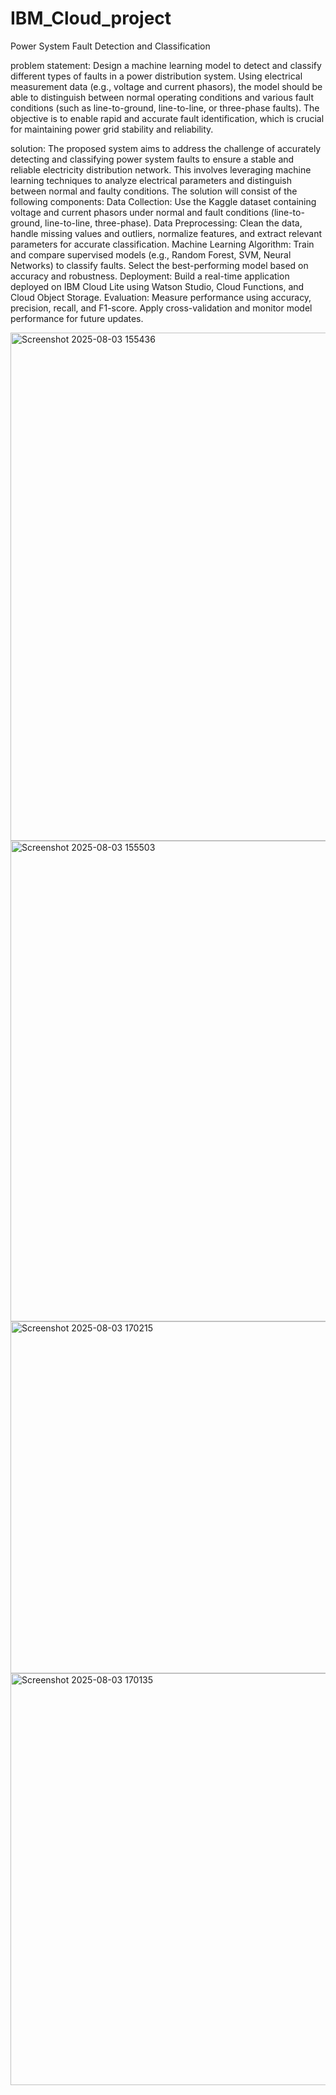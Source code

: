 # IBM_Cloud_project
Power System Fault Detection and Classification

problem statement:
Design a machine learning model to detect and classify different types of faults in a power distribution system. Using electrical measurement data (e.g., voltage and current 
phasors), the model should be able to distinguish between normal operating conditions and various fault conditions (such as line-to-ground, line-to-line, or three-phase faults). The objective is to enable rapid and accurate fault identification, which is crucial for maintaining power grid stability and reliability.

solution:
The proposed system aims to address the challenge of accurately detecting and classifying power system faults to ensure a stable and reliable electricity distribution network. This involves leveraging machine learning techniques to analyze electrical parameters and distinguish between normal and faulty conditions. The solution will consist of the following components:
Data Collection:
 Use the Kaggle dataset containing voltage and current phasors under normal and fault conditions (line-to-ground, line-to-line, three-phase).
Data Preprocessing:
 Clean the data, handle missing values and outliers, normalize features, and extract relevant parameters for accurate classification.
Machine Learning Algorithm:
 Train and compare supervised models (e.g., Random Forest, SVM, Neural Networks) to classify faults. Select the best-performing model based on accuracy and robustness.
Deployment:
 Build a real-time application deployed on IBM Cloud Lite using Watson Studio, Cloud Functions, and Cloud Object Storage.
Evaluation:
 Measure performance using accuracy, precision, recall, and F1-score. Apply cross-validation and monitor model performance for future updates.

<img width="1918" height="813" alt="Screenshot 2025-08-03 155436" src="https://github.com/user-attachments/assets/1b3ce597-2f00-4120-aac2-7add93a64d40" />

<img width="1890" height="769" alt="Screenshot 2025-08-03 155503" src="https://github.com/user-attachments/assets/0c30061c-faae-4b34-87ef-343d4e4d0aa4" />

<img width="1893" height="563" alt="Screenshot 2025-08-03 170215" src="https://github.com/user-attachments/assets/8ae23f32-c7c6-4c3c-a595-0836fd669e0f" />

<img width="1815" height="659" alt="Screenshot 2025-08-03 170135" src="https://github.com/user-attachments/assets/b8825fc8-6c51-49ac-a654-a70aead66326" />

